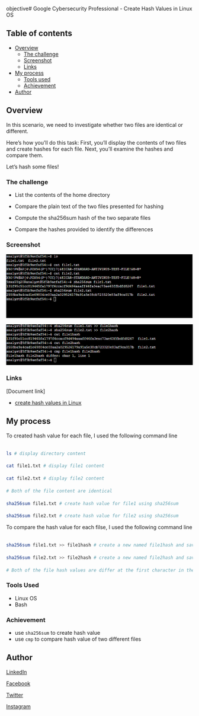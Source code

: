 objective# Google Cybersecurity Professional - Create Hash Values in Linux OS

## Table of contents

- [Overview](#overview)
  - [The challenge](#the-challenge)
  - [Screenshot](#screenshot)
  - [Links](#links)
- [My process](#my-process)
  - [Tools used](#tools-used)
  - [Achievement](#achievement)
- [Author](#author)

## Overview

In this scenario, we need to investigate whether two files are identical or different.

Here’s how you'll do this task: First, you’ll display the contents of two files and create hashes for each file. Next, you’ll examine the hashes and compare them.

Let’s hash some files!

### The challenge

- List the contents of the home directory

- Compare the plain text of the two files presented for hashing

- Compute the sha256sum hash of the two separate files

- Compare the hashes provided to identify the differences

### Screenshot

![sha256sum command](../Image/create%20hash%20value.png)

![cmp command](../Image/compare%20hash%20value.png)

### Links

[Document link]

- [create hash values in Linux](https://docs.google.com/document/d/1onM2DhPL2eNFZG-FRr6h4CESSyDVqQMjcf6gPX3i1FE/edit?usp=drive_link)

## My process

To created hash value for each file, I used the following command line

```bash

ls # display directory content

cat file1.txt # display file1 content

cat file2.txt # display file2 content

# Both of the file content are identical

sha256sum file1.txt # create hash value for file1 using sha256sum

sha256sum file2.txt # create hash value for file2 using sha256sum

```

To compare the hash value for each filse, I used the following command line

```bash

sha256sum file1.txt >> file1hash # create a new named file1hash and save file1.txt hash value in it

sha256sum file2.txt >> file2hash # create a new named file2hash and save file2.txt hash value in it

# Both of the file hash values are differ at the first character in the first line

```

### Tools Used

- Linux OS
- Bash

### Achievement

- use ``` sha256sum ``` to create hash value
- use ``` cmp ``` to compare hash value of two different files

## Author

[LinkedIn](www.linkedin.com/in/olagoke-holo)

[Facebook](https://web.facebook.com/olagoke.holo.3/)

[Twitter](https://twitter.com/olarragoken)

[Instagram](https://www.instagram.com/holoolagoke/)
